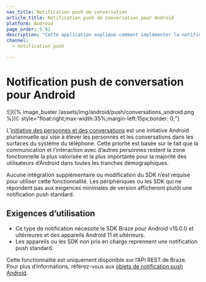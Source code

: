 ```yaml
---
nav_title: Notification push de conversation
article_title: Notification push de conversation pour Android
platform: Android
page_order: 5.92
description: "Cette application explique comment implémenter la notification push de conversation dans votre application Android."
channel:
  - notification push

---
```


# Notification push de conversation pour Android

![]({% image_buster /assets/img/android/push/conversations_android.png %}){: style="float:right;max-width:35%;margin-left:15px;border: 0;"}

L’[initiative des personnes et des conversations][2] est une initiative Android pluriannuelle qui vise à élever les personnes et les conversations dans les surfaces du système du téléphone. Cette priorité est basée sur le fait que la communication et l’interaction avec d’autres personnes restent la zone fonctionnelle la plus valorisée et la plus importante pour la majorité des utilisateurs d’Android dans toutes les tranches démographiques.

Aucune intégration supplémentaire ou modification du SDK n’est requise pour utiliser cette fonctionnalité. Les périphériques ou les SDK qui ne répondent pas aux exigences minimales de version afficheront plutôt une notification push standard.

## Exigences d’utilisation

- Ce type de notification nécessite le SDK Braze pour Android v15.0.0 et ultérieures et des appareils Android 11 et ultérieurs. 
- Les appareils ou les SDK non pris en charge reprennent une notification push standard.

Cette fonctionnalité est uniquement disponible sur l’API REST de Braze. Pour plus d’informations, référez-vous aux [objets de notification push Android][1].

[1]: {{site.baseurl}}/api/objects_filters/messaging/android_object#android-conversation-push-object
[2]: https://developer.android.com/guide/topics/ui/conversations
